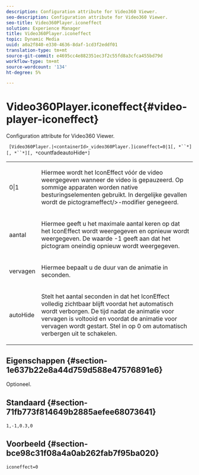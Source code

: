 ```yaml
---
description: Configuration attribute for Video360 Viewer.
seo-description: Configuration attribute for Video360 Viewer.
seo-title: Video360Player.iconeffect
solution: Experience Manager
title: Video360Player.iconeffect
topic: Dynamic Media
uuid: a0a2f840-e330-4636-8daf-1cd3f2eddf01
translation-type: tm+mt
source-git-commit: e4695cc4e882351ec3f2c55fd8a3cfca455bd79d
workflow-type: tm+mt
source-wordcount: '134'
ht-degree: 5%

---
```



# Video360Player.iconeffect{#video-player-iconeffect}

Configuration attribute for Video360 Viewer.

` [Video360Player.|<containerId>_video360Player.]iconeffect=0|1[, *``*][, *``*][, *`countfadeautoHide`*]`

<table id="table_441553CD34C94A58A9D7CBF772DEDDB6"> 
 <tbody> 
  <tr> 
   <td colname="col1"> <p> <span class="codeph"> 0|1</span> </p> </td> 
   <td colname="col2"> <p> Hiermee wordt het IconEffect vóór de video weergegeven wanneer de video is gepauzeerd. Op sommige apparaten worden native besturingselementen gebruikt. In dergelijke gevallen wordt de pictogrameffect<span class="codeph">/&gt;-modifier genegeerd.</span> </p> </td> 
  </tr> 
  <tr> 
   <td colname="col1"> <p> <span class="codeph"><span class="varname"> aantal</span></span> </p> </td> 
   <td colname="col2"> <p> Hiermee geeft u het maximale aantal keren op dat het IconEffect wordt weergegeven en opnieuw wordt weergegeven. De waarde <span class="codeph"> -1</span> geeft aan dat het pictogram oneindig opnieuw wordt weergegeven. </p> </td> 
  </tr> 
  <tr> 
   <td colname="col1"> <p> <span class="codeph"><span class="varname"> vervagen</span></span> </p> </td> 
   <td colname="col2"> <p> Hiermee bepaalt u de duur van de animatie in seconden. </p> </td> 
  </tr> 
  <tr> 
   <td colname="col1"> <p> <span class="codeph"><span class="varname"> autoHide</span></span> </p> </td> 
   <td colname="col2"> <p> Stelt het aantal seconden in dat het IconEffect volledig zichtbaar blijft voordat het automatisch wordt verborgen. De tijd nadat de animatie voor vervagen is voltooid en voordat de animatie voor vervagen wordt gestart. Stel in op <span class="codeph"> 0</span> om automatisch verbergen uit te schakelen. </p> </td> 
  </tr> 
 </tbody> 
</table>

## Eigenschappen {#section-1e637b22e8a44d759d588e47576891e6}

Optioneel.

## Standaard {#section-71fb773f814649b2885aefee68073641}

`1,-1,0.3,0`

## Voorbeeld {#section-bce98c31f08a4a0ab262fab7f95ba020}

`iconeffect=0`
